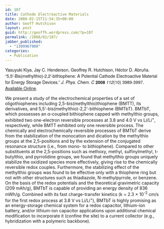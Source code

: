 ```yaml
---
id: 107
title: Cathode Electroactive Materials
date: 2008-02-15T11:54:35+00:00
author: Geoff Hutchison
layout: post
guid: http://geoffh.wordpress.com/?p=107
permalink: /2008/02/107/
jabber_published:
  - "1309967900"
categories:
  - Publication
---
```

<span class="Apple-style-span" style="font-family: 'Helvetica Neue', Helvetica, Arial, sans-serif;">Yasuyuki Kiya, Jay C. Henderson, Geoffrey R. Hutchison, Héctor D. Abruña. “5,5&#8242;-Bis(methylthio)-2,2&#8242;-bithiophene: A Potential Cathode Electroactive Material for Energy Storage Devices.” <em>J. Phys. Chem. C</em> <strong>2008</strong> <em>112</em>(10) 3989-3997. <a href="http://dx.doi.org/10.1021/jp076774k">Available Online</a>.</span>  
<!--more-->

We present a study of the electrochemical properties of a set of oligothiophenes including 2,5-bis(methylthio)thiophene (BMTT), its derivatives, and 5,5‘-bis(methylthio)-2,2‘-bithiophene (BMTbT). BMTbT, which possesses an α-coupled bithiophene capped with methylthio groups, exhibited two one-electron reversible processes at 3.8 and 4.0 V vs Li/Li<sup>+</sup>, respectively, while BMTT exhibited only one reversible process. The chemically and electrochemically reversible processes of BMTbT derive from the stabilization of the monocation and dication by the methylthio groups at the 2,5-positions and by the extension of the conjugated resonance structure (i.e., from mono- to bithiophene). Compared to other substituents at the 2,5-positions such as methoxy, methyl, sulfinylmethyl, t-butylthio, and pyrrolidine groups, we found that methylthio groups uniquely stabilize the oxidized species more effectively, giving rise to the chemically reversible redox couples. Furthermore, the stabilizing effect of the methylthio groups was found to be effective only with a thiophene ring but not with other structures such as thiadiazole, N-methylpyrrole, or benzene. On the basis of the redox potentials and the theoretical gravimetric capacity (209 mAh/g), BMTbT is capable of providing an energy density of 836 mWh/g. Combined with its fast charge-transfer kinetics (k<sub></sub> = 2.3 × 10<sup>-2</sup> cm/s for the first redox process at 3.8 V vs Li/Li<sup>+</sup>), BMTbT is highly promising as an energy-storage chemical system for a redox capacitor, lithium-ion battery, and/or lithium-ion capacitor applications upon additional chemical modification to incorporate it (confine the site) to a current collector (e.g., hybridization with a polymeric backbone).</sub>